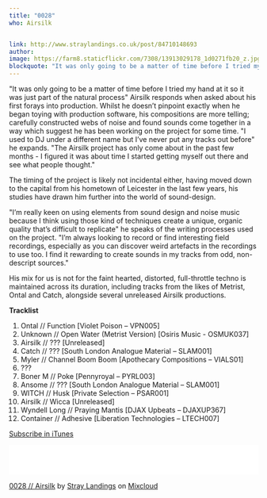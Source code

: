 ```yaml
---
title: "0028"
who: Airsilk


link: http://www.straylandings.co.uk/post/84710148693
author:
image: https://farm8.staticflickr.com/7308/13913029178_1d0271fb20_z.jpg
blockquote: "It was only going to be a matter of time before I tried my hand at it so it was just part of the natural process" Airsilk responds when asked about his first forays into production. Whilst he doesn’t pinpoint exactly when he began toying with production software, his compositions are more telling; carefully constructed webs of noise and found sounds come together in a way which suggest he has been working on the project for some time. "I used to DJ under a different name but I’ve never put any tracks out before" he expands. "The Airsilk project has only come about in the past few months - I figured it was about time I started getting myself out there and see what people thought."
---
```


"It was only going to be a matter of time before I tried my hand at it so it was just part of the natural process" Airsilk responds when asked about his first forays into production. Whilst he doesn’t pinpoint exactly when he began toying with production software, his compositions are more telling; carefully constructed webs of noise and found sounds come together in a way which suggest he has been working on the project for some time. "I used to DJ under a different name but I’ve never put any tracks out before" he expands. "The Airsilk project has only come about in the past few months - I figured it was about time I started getting myself out there and see what people thought."

The timing of the project is likely not incidental either, having moved down to the capital from his hometown of Leicester in the last few years, his studies have drawn him further into the world of sound-design.

"I’m really keen on using elements from sound design and noise music because I think using those kind of techniques create a unique, organic quality that’s difficult to replicate" he speaks of the writing processes used on the project. "I’m always looking to record or find interesting field recordings, especially as you can discover weird artefacts in the recordings to use too. I find it rewarding to create sounds in my tracks from odd, non-descript sources."

His mix for us is not for the faint hearted, distorted, full-throttle techno is maintained across its duration, including tracks from the likes of Metrist, Ontal and Catch, alongside several unreleased Airsilk productions.

**Tracklist**

  1. Ontal // Function [Violet Poison – VPN005] 
  2. Unknown // Open Water (Metrist Version) [Osiris Music - OSMUK037]
  3. Airsilk // ??? [Unreleased]
  4. Catch // ??? [South London Analogue Material – SLAM001]
  5. Myler // Channel Boom Boom [Apothecary Compositions – VIALS01]
  6. ???
  7. Boner M // Poke [Pennyroyal – PYRL003] 
  8. Ansome // ??? [South London Analogue Material – SLAM001]
  9. WITCH // Husk [Private Selection – PSAR001]
  10. Airsilk // Wicca [Unreleased]
  11. Wyndell Long // Praying Mantis [DJAX Upbeats – DJAXUP367]
  12. Container // Adhesive [Liberation Technologies – LTECH007]

[Subscribe in iTunes](https://itunes.apple.com/gb/podcast/stray-landings-mix-series/id556425050?mt=2)

<iframe frameborder="0" height="60" src="//www.mixcloud.com/widget/iframe/?feed=http%3A%2F%2Fwww.mixcloud.com%2Fstraylandings%2F0028-airsilk%2F&amp;mini=1&amp;embed_uuid=bbdac08b-af33-457f-b079-e5b80908d9ab&amp;replace=0&amp;hide_cover=1&amp;hide_artwork=1&amp;embed_type=widget_standard&amp;hide_tracklist=1" width="100%"></iframe>

[0028 // Airsilk](http://www.mixcloud.com/straylandings/0028-airsilk/?utm_source=widget&amp;utm_medium=web&amp;utm_campaign=base_links&amp;utm_term=resource_link) by [Stray Landings](http://www.mixcloud.com/straylandings/?utm_source=widget&amp;utm_medium=web&amp;utm_campaign=base_links&amp;utm_term=profile_link) on [Mixcloud](http://www.mixcloud.com/?utm_source=widget&utm_medium=web&utm_campaign=base_links&utm_term=homepage_link)